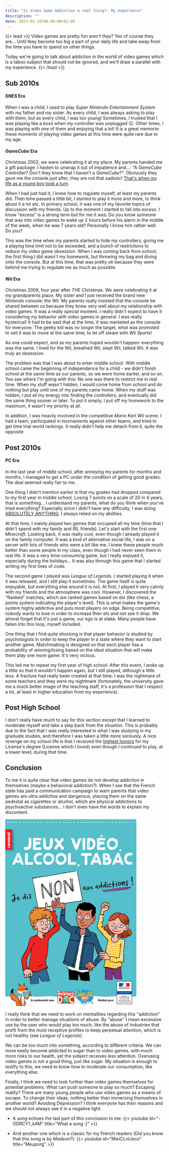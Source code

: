 ```yaml
---
title: "Is Video Game Addiction a real thing?: My experience"
description: ""
date: 2023-02-19T00:00:00+01:00
---
```

{{< lead >}}
Video games are pretty fun aren't they? Yes of course they are... Until they become too big a part of your daily life and take away from the time you have to spend on other things.

Today we're going to talk about addiction in the world of video games which is a taboo subject that should not be ignored, and we'll draw a parallel with my experience.
{{< /lead >}}

## Sub 2010s

#### *SNES* Era

When I was a child, I used to play *Super Nintendo Entertainment System* with my father and my sister. As every child, I was always asking to play with them, but as every child, I was too young! Sometimes, I trusted that I was playing like a boss when my controller was unplugged :neutral_face:. Other times, I was playing with one of them and enjoying that a lot! It is a great memorie: these moments of playing video games at this time were quite rare due to my age.

#### *GameCube* Era

Christmas 2002, we were celebrating it at my place. My parents handed me a gift package. I hasten to unwrap it out of impatience and...: "A *GameCube* Controller? Don't they know that I haven't a *GameCube*?". Obviously they gave me the console just after, they are not that sadistic! <u>That's when my life as a young boy took a turn</u>.

When I had just had it, I knew how to regulate myself, at least my parents did. Then time passed a little bit, I started to play it more and more, to think about it a lot etc. In primary school, it was one of my favorite topics of discussion with my friends. Up to the moment I started to fall into excess. I know "excess" is a strong term but for me it was: Do you know someone that was into video games to wake up 2 hours before his alarm in the middle of the week, when he was 7 years old? Personally I know him rather well. Do you?

This was the time when my parents started to hide my controllers, giving me a playing time limit not to be exceeded, and a bunch of restrictions to reduce my video game obsession. When I was coming back from school, the first thing I did wasn't my homework, but throwing my bag and diving onto the console. But at this time, that was pretty ok because they were behind me trying to regulate me as much as possible.

#### *Wii* Era

Christmas 2006, four year after *THE* Christmas. We were celebrating it at my grandparents place. My sister and I just received the brand new *Nintendo* console: the *Wii*. My parents really insisted that the console be shared between us because they knew very well about my relationship with video games. It was a really special moment. I really didn't expect to have it considering my behavior with video games in general. I was really hysterical! It had to be said that at the time, it was marketed as the console for everyone. The geeky kid was no longer the target, what was promoted to sell it was to move at the same time, to let off steam with *Wii Sports*!

As one could expect, and as my parents hoped wouldn't happen: everything was the same. I lived for the Wii, breathed Wii, slept Wii, talked Wii. It was truly an obsession.

The problem was that I was about to enter middle school. With middle school came the beginning of independence for a child - we didn't finish school at the same time as our parents, so we were home earlier, and so on. You see where I'm going with this: No one was there to restrict me in real time. When my stuff wasn't hidden, I would come home from school and do nothing but play until one of my parents came home. When my stuff was hidden, I put all my energy into finding the controllers, and eventually did the same thing sooner or later. To put it simply, I put off my homework to the maximum, it wasn't my priority at all.

In addition, I was heavily involved in the competitive *Mario Kart Wii* scene. I had a team, participated in tournaments against other teams, and tried to get time trial world rankings. It really didn't help me detach from it, quite the opposite.

## Post 2010s

#### PC Era

In the last year of middle school, after annoying my parents for months and months, I managed to get a PC under the condition of getting good grades. The deal seemed really fair to me.

One thing I didn't mention earlier is that my grades had dropped compared to my first year in middle school. Losing 7 points on a scale of 20 in 4 years, that is something... I understand my parents, what do you think when you've tried everything? Especially since I didn't have any difficulty, I was doing <u>ABSOLUTELY ANYTHING</u>. I always relied on my abilities.

At that time, I mainly played two games that occupied all my time (time that I didn't spend with my family and IRL friends). Let's start with the first one: *Minecraft*.
Looking back, it was really cool, even though I already played it on the family computer. It was a kind of alternative social life, I was on a server with lots of friends who were a bit like me. I knew these people much better than some people in my class, even though I had never seen them in real life. It was a very time-consuming game, but I really enjoyed it, especially during the holidays... It was also through this game that I started writing my first lines of code.

The second game I played was *League of Legends*. I started playing it when it was released, and I still play it sometimes. The game itself is quite enjoyable, but everything else around it is not. At first, I played it very calmly with my friends and the atmosphere was cool. However, I discovered the "Ranked" matches, which are ranked games based on elo (like chess, a points system indicating the player's level). This is what makes the game's system highly addictive and puts most players on edge. Being competitive, nobody wants to lose in order to increase their elo and not see it drop. We almost forget that it's just a game, our ego is at stake. Many people have fallen into this loop, myself included.

One thing that I find quite shocking is that player behavior is studied by psychologists in order to keep the player in a state where they want to start another game. Matchmaking is designed so that each player has a probability of winning/losing based on the ideal situation that will make them play one more game. It's very vicious.

This led me to repeat my first year of high school. After this event, I woke up a little so that it wouldn't happen again, but I still played, although a little less. A fracture had really been created at that time: I was the nightmare of some teachers and they were my nightmare (fortunately, the university gave me a much better image of the teaching staff, it's a profession that I respect a lot, at least in higher education from my experience).

## Post High School
I don't really have much to say for this section except that I learned to moderate myself and take a step back from the situation. This is probably due to the fact that I was really interested in what I was studying in my graduate studies, and therefore I was taken a little more seriously. A nice revenge on my school life is that I received the <u>highest honors</u> for my License's degree (License which I loved) even though I continued to play, at a lower level, during that time.

## Conclusion

To me it is quite clear that video games do not develop addiction in themselves (maybe a behavioral addiction?). When I see that the French state has paid a communication campaign to warn parents that video games are ultra addictive and dangerous, placing them on the same pedestal as cigarettes or alcohol, which are physical addictions to psychoactive substances... I don't even have the words to explain my discontent.

<img src="fr.png" class="grid-w33" />

I really think that we need to work on mentalities regarding this "addiction" in order to better manage situations of abuse. By "abuse" I mean excessive use by the user who would play too much, like the abuse of industries that profit from the most receptive profiles to keep perpetual attention, which is not healthy (see *League of Legends*).

We can be too much into something, according to different criteria. We can more easily become addicted to sugar than to video games, with much more risks to our health, yet the subject receives less attention. Overusing video games is not a good thing, just like sugar. My situation is enough to testify to this, we need to know how to moderate our consumption, like everything else.

Finally, I think we need to look further than video games themselves for potential problems. What can push someone to play so much? Escaping reality? There are many young people who use video games as a means of escape. To change their ideas, nothing better than immersing themselves in another world? Avoiding Depression? I think everyone has their reasons and we should not always see it in a negative light.

- A song echoes the last part of this conclusion to me:
{{< youtube id="-ODRCY1_k4M" title="What a song :)" >}}

- And another one which is a classic for my French readers (Did you know that this song is by *Madeon*?):
{{< youtube id="MwiCLnlJeco" title="Meuporg" >}}